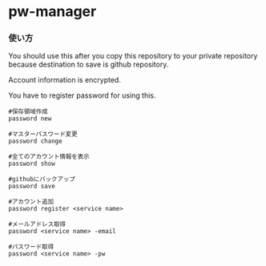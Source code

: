 # pw-manager

### 使い方
You should use this after you copy this repository to your private repository because destination to save is github repository.

Account information is encrypted.

You have to register password for using this.

```
#保存領域作成
password new

#マスターパスワード変更
password change

#全てのアカウント情報を表示
password show

#githubにバックアップ
password save

#アカウント追加
password register <service name>

#メールアドレス取得
password <service name> -email

#パスワード取得
password <service name> -pw
```
